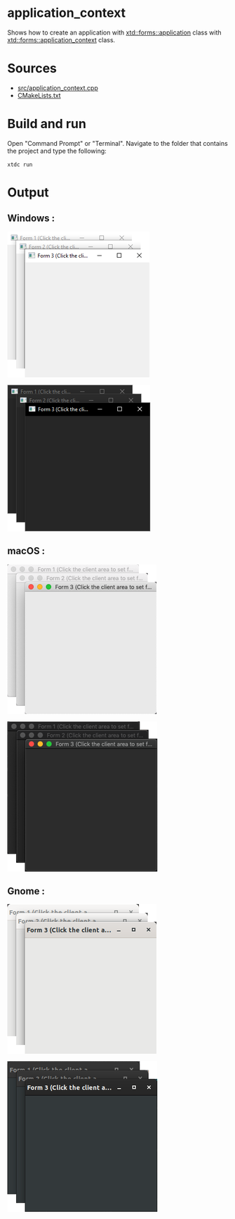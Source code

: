 # application_context

Shows how to create an application with  [xtd::forms::application](https://gammasoft71.github.io/xtd/reference_guides/latest/classxtd_1_1forms_1_1application.html) class with  [xtd::forms::application_context](https://gammasoft71.github.io/xtd/reference_guides/latest/classxtd_1_1forms_1_1application__context.html) class.

# Sources

* [src/application_context.cpp](src/application_context.cpp)
* [CMakeLists.txt](CMakeLists.txt)

# Build and run

Open "Command Prompt" or "Terminal". Navigate to the folder that contains the project and type the following:

```shell
xtdc run
```

# Output

## Windows :

![Screenshot](../../../../docs/pictures/examples/application_context_w.png)

![Screenshot](../../../../docs/pictures/examples/application_context_wd.png)

## macOS :

![Screenshot](../../../../docs/pictures/examples/application_context_m.png)

![Screenshot](../../../../docs/pictures/examples/application_context_md.png)

## Gnome :

![Screenshot](../../../../docs/pictures/examples/application_context_g.png)

![Screenshot](../../../../docs/pictures/examples/application_context_gd.png)
